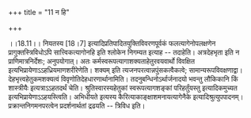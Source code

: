 +++
title = "11 न हि"

+++
  
  
।।18.11।। नियतस्य \[18।7\] इत्यादिप्रतिपादितयुक्तिविवरणपूर्वकं
फलत्यागेनोपलक्षणेन प्रागुक्तस्त्रिविधोऽपि सात्त्विकत्यागोनहि इति श्लोकेन
निगम्यत इत्याह -- तदाहेति। अत्रदेहभृता इति न प्राणिमात्रनिर्देशः;
अनुपयोगात्। अतः कर्मस्वरूपत्यागाशक्यताहेतुरवयवार्थो विवक्षित
इत्यभिप्रायेणाऽऽहध्रियमाणशरीरेणेति। शक्यम् इति
त्यजनपरत्वान्नपुंसकत्वैकत्वे; सामान्यरूपविवक्षणाद्वा।
देहभृत्त्वहेतुकमशक्यत्वं विवृणोतिदेहधारणार्थानामिति।
तदनुबन्धिनोऽर्थार्जनादयो भवन्तु लौकिकानि किं शास्त्रीयैः
इत्यत्राऽऽहतदर्थं चेति। श्रुतिस्वारस्यहेतुकां स्वरूपत्यागशङ्कां
परिहर्तुंयस्तु इत्यादिकमुच्यत इत्यभिप्रायेणाऽऽहयस्त्विति। अभिधीयते
इत्यस्य कैरित्याकाङ्क्षाशमनायत्यागेनैके इत्यादिश्रुत्युपपादनम्।
प्रक्रान्तनिगमनपरत्वेन प्रदर्शनार्थतां द्रढयति -- त्रिविध इति।  
  
